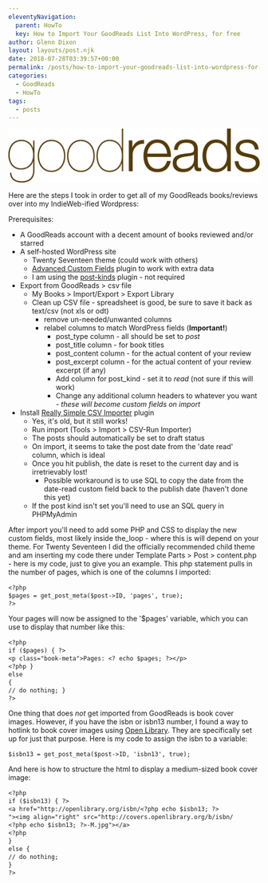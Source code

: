 ```yaml
---
eleventyNavigation:
  parent: HowTo
  key: How to Import Your GoodReads List Into WordPress, for free
author: Glenn Dixon
layout: layouts/post.njk
date: 2018-07-28T03:39:57+00:00
permalink: /posts/how-to-import-your-goodreads-list-into-wordpress-for-free/
categories:
  - GoodReads
  - HowTo
tags:
  - posts
---
```

![](/img/2018/07/goodreads.jpg)

Here are the steps I took in order to get all of my GoodReads books/reviews over into my IndieWeb-ified Wordpress:

Prerequisites:

  * A GoodReads account with a decent amount of books reviewed and/or starred 
  * A self-hosted WordPress site 
      * Twenty Seventeen theme (could work with others)
      * [Advanced Custom Fields][1] plugin to work with extra data
      * I am using the [post-kinds][2] plugin - not required
  * Export from GoodReads > csv file 
      * My Books > Import/Export > Export Library 
      * Clean up CSV file - spreadsheet is good, be sure to save it back as text/csv (not xls or odt) 
          * remove un-needed/unwanted columns 
          * relabel columns to match WordPress fields (**Important!**) 
              * post_type column - all should be set to _post_ 
              * post_title column - for book titles 
              * post_content column - for the actual content of your review 
              * post_excerpt column - for the actual content of your review excerpt (if any) 
              * Add column for post_kind - set it to _read_ (not sure if this will work) 
              * Change any additional column headers to whatever you want - _these will become custom fields on import_ 
  * Install [Really Simple CSV Importer][3] plugin 
      * Yes, it's old, but it still works! 
      * Run import (Tools > Import > CSV-Run Importer) 
      * The posts should automatically be set to draft status
      * On import, it seems to take the post date from the 'date read' column, which is ideal 
      * Once you hit publish, the date is reset to the current day and is irretrievably lost! 
          * Possible workaround is to use SQL to copy the date from the date-read custom field back to the publish date (haven't done this yet) 
      * If the post kind isn't set you'll need to use an SQL query in PHPMyAdmin

After import you'll need to add some PHP and CSS to display the new custom fields, most likely inside the_loop - where this is will depend on your theme. For Twenty Seventeen I did the officially recommended child theme and am inserting my code there under Template Parts > Post > content.php - here is my code, just to give you an example. This php statement pulls in the number of pages, which is one of the columns I imported:

    <?php
    $pages = get_post_meta($post->ID, 'pages', true);
    ?>


Your pages will now be assigned to the '$pages' variable, which you can use to display that number like this:

    <?php 
    if ($pages) { ?>
    <p class="book-meta">Pages: <? echo $pages; ?></p>
    <?php } 
    else 
    { 
    // do nothing; } 
    ?> 


One thing that does _not_ get imported from GoodReads is book cover images. However, if you have the isbn or isbn13 number, I found a way to hotlink to book cover images using [Open Library][4]. They are specifically set up for just that purpose. Here is my code to assign the isbn to a variable:

    $isbn13 = get_post_meta($post->ID, 'isbn13', true);


And here is how to structure the html to display a medium-sized book cover image:

    <?php 
    if ($isbn13) { ?>
    <a href="http://openlibrary.org/isbn/<?php echo $isbn13; ?>
    "><img align="right" src="http://covers.openlibrary.org/b/isbn/
    <?php echo $isbn13; ?>-M.jpg"></a>
    <?php
    } 
    else { 
    // do nothing; 
    }
    ?>

[1]: https://wordpress.org/plugins/advanced-custom-fields/
[2]: https://wordpress.org/plugins/indieweb-post-kinds/
[3]: https://www.google.com/url?sa=t&rct=j&q=&esrc=s&source=web&cd=1&cad=rja&uact=8&ved=2ahUKEwjIm9e8rc7cAhVE4qwKHc_6BDcQFjAAegQIAxAC&url=https%3A%2F%2Fwordpress.org%2Fplugins%2Freally-simple-csv-importer%2F&usg=AOvVaw0oJgAp4p5VTMFAzwDJmhhE
[4]: https://blog.openlibrary.org/2018/05/06/turn-your-website-into-a-library/